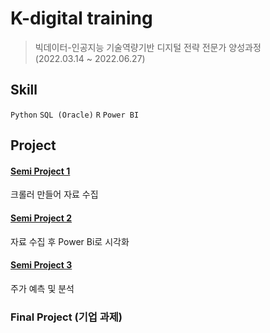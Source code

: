 # K-digital training
>빅데이터-인공지능 기술역량기반 디지털 전략 전문가 양성과정   
>(2022.03.14 ~ 2022.06.27)

## Skill
`Python`
`SQL (Oracle)`
`R`
`Power BI`
</br>

## Project
#### [Semi Project 1]()
크롤러 만들어 자료 수집

#### [Semi Project 2](https://github.com/OrcunLee/Hunet/tree/main/hunet_semi2)
자료 수집 후 Power Bi로 시각화

#### [Semi Project 3](https://github.com/OrcunLee/Hunet/tree/main/hunet_semi3)
주가 예측 및 분석

### Final Project (기업 과제)

